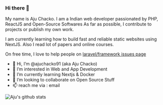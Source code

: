 ### Hi there 👋

My name is Aju Chacko. I am a Indian web developer passionated by PHP, ReactJS and Open-Source Softwares
As far as possible, I contribute to projects or publish my own work.

I am currently learning how to build fast and reliable static websites using NextJS. Also I read lot of papers and online courses.

On free time, I love to help people on [laravel/framework issues page](https://github.com/laravel/framework/issues) 

- 👋 Hi, I’m @ajuchacko91 (aka Aju Chacko)
- 👀 I’m interested in Web and App Development
- 🌱 I’m currently learning Nextjs & Docker
- 💞️ I’m looking to collaborate on Open Source Stuff
- 📫 reach me via : email


![Aju's github stats](https://github-readme-stats.vercel.app/api?username=ajuchacko91&hide=stars,issues&show_icons=true&count_private=true)


<!---
ajuchacko91/ajuchacko91 is a ✨ special ✨ repository because its `README.md` (this file) appears on your GitHub profile.
You can click the Preview link to take a look at your changes.
--->
